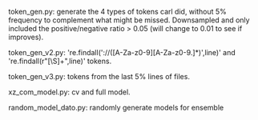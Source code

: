 token_gen.py:  generate the 4 types of tokens carl did, without 5% frequency to complement what might be missed. Downsampled and only included the positive/negative ratio > 0.05 (will change to 0.01 to see if improves).

token_gen_v2.py: 're.findall('://([A-Za-z0-9][A-Za-z0-9\.]*)',line)' and 're.findall(r"[\S]+",line)' tokens.

token_gen_v3.py: tokens from the last 5% lines of files.

xz_com_model.py:  cv and full model.

random_model_dato.py: randomly generate models for ensemble